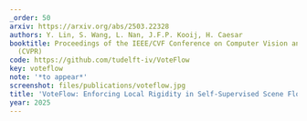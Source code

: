 ```yaml
---
_order: 50
arxiv: https://arxiv.org/abs/2503.22328
authors: Y. Lin, S. Wang, L. Nan, J.F.P. Kooij, H. Caesar
booktitle: Proceedings of the IEEE/CVF Conference on Computer Vision and Pattern Recognition
  (CVPR)
code: https://github.com/tudelft-iv/VoteFlow
key: voteflow
note: '*to appear*'
screenshot: files/publications/voteflow.jpg
title: 'VoteFlow: Enforcing Local Rigidity in Self-Supervised Scene Flow'
year: 2025
---
```


